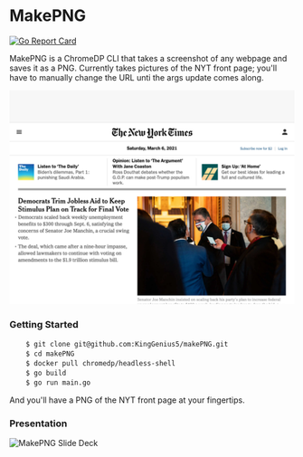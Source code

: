 # MakePNG

[![Go Report Card](https://goreportcard.com/badge/github.com/KingGenius5/makesite)](https://goreportcard.com/report/github.com/KingGenius5/makesite)

MakePNG is a ChromeDP CLI that takes a screenshot of any webpage and saves it as a PNG. Currently takes pictures of the NYT front page; you'll have to manually change the URL unti the args update comes along.

![NYT](nyt.png)

### Getting Started

```bash
    $ git clone git@github.com:KingGenius5/makePNG.git
    $ cd makePNG
    $ docker pull chromedp/headless-shell
    $ go build
    $ go run main.go
```

And you'll have a PNG of the NYT front page at your fingertips.

### Presentation

![MakePNG Slide Deck](https://www.canva.com/design/DAEX976XwlE/xZgh8B1uLcbQL4625lMz4w/view?utm_content=DAEX976XwlE&utm_campaign=designshare&utm_medium=link&utm_source=sharebutton)
